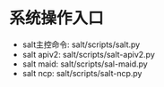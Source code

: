 
系统操作入口
==================

* salt主控命令: salt/scripts/salt.py
* salt apiv2: salt/scripts/salt-apiv2.py
* salt maid: salt/scripts/sal-maid.py
* salt ncp: salt/scripts/salt-ncp.py
